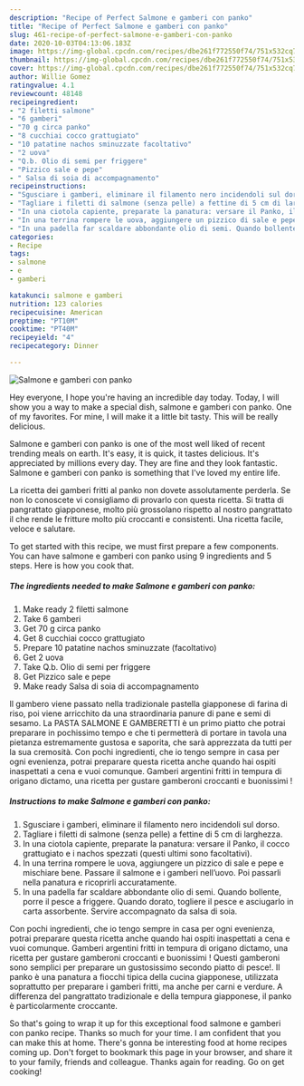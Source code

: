 ```yaml
---
description: "Recipe of Perfect Salmone e gamberi con panko"
title: "Recipe of Perfect Salmone e gamberi con panko"
slug: 461-recipe-of-perfect-salmone-e-gamberi-con-panko
date: 2020-10-03T04:13:06.183Z
image: https://img-global.cpcdn.com/recipes/dbe261f772550f74/751x532cq70/salmone-e-gamberi-con-panko-recipe-main-photo.jpg
thumbnail: https://img-global.cpcdn.com/recipes/dbe261f772550f74/751x532cq70/salmone-e-gamberi-con-panko-recipe-main-photo.jpg
cover: https://img-global.cpcdn.com/recipes/dbe261f772550f74/751x532cq70/salmone-e-gamberi-con-panko-recipe-main-photo.jpg
author: Willie Gomez
ratingvalue: 4.1
reviewcount: 48148
recipeingredient:
- "2 filetti salmone"
- "6 gamberi"
- "70 g circa panko"
- "8 cucchiai cocco grattugiato"
- "10 patatine nachos sminuzzate facoltativo"
- "2 uova"
- "Q.b. Olio di semi per friggere"
- "Pizzico sale e pepe"
- " Salsa di soia di accompagnamento"
recipeinstructions:
- "Sgusciare i gamberi, eliminare il filamento nero incidendoli sul dorso."
- "Tagliare i filetti di salmone (senza pelle) a fettine di 5 cm di larghezza."
- "In una ciotola capiente, preparate la panatura: versare il Panko, il cocco grattugiato e i nachos spezzati (questi ultimi sono facoltativi)."
- "In una terrina rompere le uova, aggiungere un pizzico di sale e pepe e mischiare bene. Passare il salmone e i gamberi nell’uovo. Poi passarli nella panatura e ricoprirli accuratamente."
- "In una padella far scaldare abbondante olio di semi. Quando bollente, porre il pesce a friggere. Quando dorato, togliere il pesce e asciugarlo in carta assorbente. Servire accompagnato da salsa di soia."
categories:
- Recipe
tags:
- salmone
- e
- gamberi

katakunci: salmone e gamberi 
nutrition: 123 calories
recipecuisine: American
preptime: "PT10M"
cooktime: "PT40M"
recipeyield: "4"
recipecategory: Dinner

---
```



![Salmone e gamberi con panko](https://img-global.cpcdn.com/recipes/dbe261f772550f74/751x532cq70/salmone-e-gamberi-con-panko-recipe-main-photo.jpg)

Hey everyone, I hope you're having an incredible day today. Today, I will show you a way to make a special dish, salmone e gamberi con panko. One of my favorites. For mine, I will make it a little bit tasty. This will be really delicious.

Salmone e gamberi con panko is one of the most well liked of recent trending meals on earth. It's easy, it is quick, it tastes delicious. It's appreciated by millions every day. They are fine and they look fantastic. Salmone e gamberi con panko is something that I've loved my entire life.

La ricetta dei gamberi fritti al panko non dovete assolutamente perderla. Se non lo conoscete vi consigliamo di provarlo con questa ricetta. Si tratta di pangrattato giapponese, molto più grossolano rispetto al nostro pangrattato il che rende le fritture molto più croccanti e consistenti. Una ricetta facile, veloce e salutare.


To get started with this recipe, we must first prepare a few components. You can have salmone e gamberi con panko using 9 ingredients and 5 steps. Here is how you cook that.

<!--inarticleads1-->

##### The ingredients needed to make Salmone e gamberi con panko:

1. Make ready 2 filetti salmone
1. Take 6 gamberi
1. Get 70 g circa panko
1. Get 8 cucchiai cocco grattugiato
1. Prepare 10 patatine nachos sminuzzate (facoltativo)
1. Get 2 uova
1. Take Q.b. Olio di semi per friggere
1. Get Pizzico sale e pepe
1. Make ready  Salsa di soia di accompagnamento


Il gambero viene passato nella tradizionale pastella giapponese di farina di riso, poi viene arricchito da una straordinaria panure di pane e semi di sesamo. La PASTA SALMONE E GAMBERETTI è un primo piatto che potrai preparare in pochissimo tempo e che ti permetterà di portare in tavola una pietanza estremamente gustosa e saporita, che sarà apprezzata da tutti per la sua cremosità. Con pochi ingredienti, che io tengo sempre in casa per ogni evenienza, potrai preparare questa ricetta anche quando hai ospiti inaspettati a cena e vuoi comunque. Gamberi argentini fritti in tempura di origano dictamo, una ricetta per gustare gamberoni croccanti e buonissimi ! 

<!--inarticleads2-->

##### Instructions to make Salmone e gamberi con panko:

1. Sgusciare i gamberi, eliminare il filamento nero incidendoli sul dorso.
1. Tagliare i filetti di salmone (senza pelle) a fettine di 5 cm di larghezza.
1. In una ciotola capiente, preparate la panatura: versare il Panko, il cocco grattugiato e i nachos spezzati (questi ultimi sono facoltativi).
1. In una terrina rompere le uova, aggiungere un pizzico di sale e pepe e mischiare bene. Passare il salmone e i gamberi nell’uovo. Poi passarli nella panatura e ricoprirli accuratamente.
1. In una padella far scaldare abbondante olio di semi. Quando bollente, porre il pesce a friggere. Quando dorato, togliere il pesce e asciugarlo in carta assorbente. Servire accompagnato da salsa di soia.


Con pochi ingredienti, che io tengo sempre in casa per ogni evenienza, potrai preparare questa ricetta anche quando hai ospiti inaspettati a cena e vuoi comunque. Gamberi argentini fritti in tempura di origano dictamo, una ricetta per gustare gamberoni croccanti e buonissimi ! Questi gamberoni sono semplici per preparare un gustosissimo secondo piatto di pesce!. Il panko è una panatura a fiocchi tipica della cucina giapponese, utilizzata soprattutto per preparare i gamberi fritti, ma anche per carni e verdure. A differenza del pangrattato tradizionale e della tempura giapponese, il panko è particolarmente croccante. 

So that's going to wrap it up for this exceptional food salmone e gamberi con panko recipe. Thanks so much for your time. I am confident that you can make this at home. There's gonna be interesting food at home recipes coming up. Don't forget to bookmark this page in your browser, and share it to your family, friends and colleague. Thanks again for reading. Go on get cooking!
